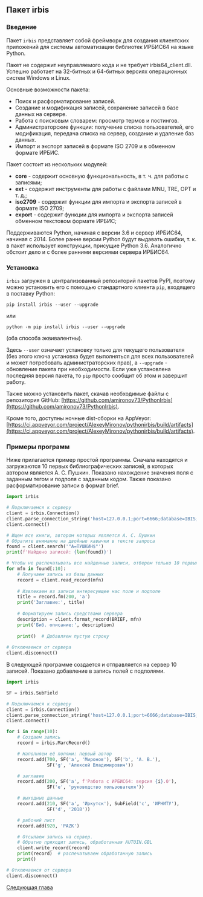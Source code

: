 ## Пакет irbis

### Введение 

Пакет `irbis` представляет собой фреймворк для создания клиентских приложений для системы автоматизации библиотек ИРБИС64 на языке Python.

Пакет не содержит неуправляемого кода и не требует irbis64_client.dll. Успешно работает на 32-битных и 64-битных версиях операционных систем Windows и Linux.

Основные возможности пакета:

* Поиск и расформатирование записей.
* Создание и модификация записей, сохранение записей в базе данных на сервере.
* Работа с поисковым словарем: просмотр термов и постингов.
* Администраторские функции: получение списка пользователей, его модификация, передача списка на сервер, создание и удаление баз данных.
* Импорт и экспорт записей в формате ISO 2709 и в обменном формате ИРБИС.

Пакет состоит из нескольких модулей:

* **core** - содержит основную функциональность, в т. ч. для работы с записями;
* **ext** - содержит инструменты для работы с файлами MNU, TRE, OPT и т. д.;
* **iso2709** - содержит функции для импорта и экспорта записей в формате ISO 2709;
* **export** - содержит функции для импорта и экспорта записей обменном текстовом формате ИРБИС;

Поддерживаются Python, начиная с версии 3.6 и сервер ИРБИС64, начиная с 2014. Более ранне версии Python будут выдавать ошибки, т. к. в пакет использует конструкции, присущие Python 3.6. Аналогично обстоит дело и с более ранними версиями сервера ИРБИС64.

### Установка

`irbis` загружен в централизованный репозиторий пакетов PyPI, поэтому можно установить его с помощью стандартного клиента `pip`, входящего в поставку Python:

```
pip install irbis --user --upgrade
```

или

```
python -m pip install irbis --user --upgrade
```

(оба способа эквивалентны).

Здесь `--user` означает установку только для текущего пользователя (без этого ключа установка будет выполняться для всех пользователей и может потребовать администраторских прав), а `--upgrade` - обновление пакета при необходимости. Если уже установлена последняя версия пакета, то `pip` просто сообщит об этом и завершит работу.

Также можно установить пакет, скачав необходимые файлы с репозитория GitHub: [https://github.com/amironov73/PythonIrbis](https://github.com/amironov73/PythonIrbis).

Кроме того, доступны ночные dist-сборки на AppVeyor: [https://ci.appveyor.com/project/AlexeyMironov/pythonirbis/build/artifacts](https://ci.appveyor.com/project/AlexeyMironov/pythonirbis/build/artifacts).

### Примеры программ

Ниже прилагается пример простой программы. Сначала находятся и загружаются 10 первых библиографических записей, в которых автором является А. С. Пушкин. Показано нахождение значения поля с заданным тегом и подполя с заданным кодом. Также показано расформатирование записи в формат brief.

```python
import irbis

# Подключаемся к серверу
client = irbis.Connection()
client.parse_connection_string('host=127.0.0.1;port=6666;database=IBIS;user=librarian;password=secret;')
client.connect()

# Ищем все книги, автором которых является А. С. Пушкин
# Обратите внимание на двойные кавычки в тексте запроса
found = client.search('"A=ПУШКИН$"')
print(f'Найдено записей: {len(found)}')

# Чтобы не распечатывать все найденные записи, отберем только 10 первых
for mfn in found[:10]:
    # Получаем запись из базы данных
    record = client.read_record(mfn)
    
    # Извлекаем из записи интересующее нас поле и подполе
    title = record.fm(200, 'a')
    print('Заглавие:', title)
    
    # Форматируем запись средствами сервера
    description = client.format_record(BRIEF, mfn)
    print('Биб. описание:', description)
    
    print()  # Добавляем пустую строку
    
# Отключаемся от сервера
client.disconnect()
```

В следующей программе создается и отправляется на сервер 10 записей. Показано добавление в запись полей с подполями.

```python
import irbis

SF = irbis.SubField

# Подключаемся к серверу
client = irbis.Connection()
client.parse_connection_string('host=127.0.0.1;port=6666;database=IBIS;user=1;password=1;')
client.connect()

for i in range(10):
    # Создаем запись
    record = irbis.MarcRecord()

    # Наполняем её полями: первый автор
    record.add(700, SF('a', 'Миронов'), SF('b', 'А. В.'),
               SF('g', 'Алексей Владимирович'))

    # заглавие
    record.add(200, SF('a', f'Работа с ИРБИС64: версия {i}.0'),
               SF('e', 'руководство пользователя'))

    # выходные данные
    record.add(210, SF('a', 'Иркутск'), SubField('c', 'ИРНИТУ'),
               SF('d', '2018'))

    # рабочий лист
    record.add(920, 'PAZK')

    # Отсылаем запись на сервер.
    # Обратно приходит запись, обработанная AUTOIN.GBL
    client.write_record(record)
    print(record)  # распечатываем обработанную запись
    print()

# Отключаемся от сервера
client.disconnect()
```

[Следующая глава](chapter2.md)


